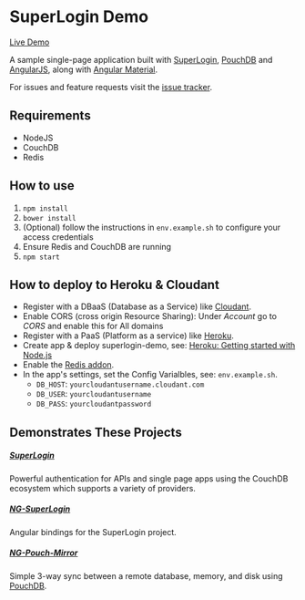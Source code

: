 # SuperLogin Demo

[Live Demo](https://superlogin-demo.herokuapp.com)

A sample single-page application built with [SuperLogin](https://github.com/colinskow/superlogin), [PouchDB](http://pouchdb.com) and [AngularJS](https://angularjs.org), along with [Angular Material](https://material.angularjs.org).

For issues and feature requests visit the [issue tracker](https://github.com/colinskow/superlogin-demo/issues).

## Requirements

- NodeJS
- CouchDB
- Redis

## How to use

1. `npm install`
2. `bower install`
3. (Optional) follow the instructions in `env.example.sh` to configure your access credentials
4. Ensure Redis and CouchDB are running
5. `npm start`

## How to deploy to Heroku & Cloudant
- Register with a DBaaS (Database as a Service) like [Cloudant](https://cloudant.com/sign-up/).
- Enable CORS (cross origin Resource Sharing):
  Under *Account* go to *CORS* and enable this for All domains
- Register with a PaaS (Platform as a service) like [Heroku](https://www.heroku.com/).
- Create app & deploy superlogin-demo, see: [Heroku: Getting started with Node.js](https://devcenter.heroku.com/articles/getting-started-with-nodejs)
- Enable the [Redis addon](https://elements.heroku.com/addons/heroku-redis).
- In the app's settings, set the Config Varialbles, see: `env.example.sh`.
  - `DB_HOST`: `yourcloudantusername.cloudant.com`
  - `DB_USER`: `yourcloudantusername`
  - `DB_PASS`: `yourcloudantpassword`

## Demonstrates These Projects

##### [SuperLogin](https://github.com/colinskow/superlogin)
Powerful authentication for APIs and single page apps using the CouchDB ecosystem which supports a variety of providers.
  
##### [NG-SuperLogin](https://github.com/colinskow/ng-superlogin)
Angular bindings for the SuperLogin project.

##### [NG-Pouch-Mirror](https://github.com/colinskow/ng-pouch-mirror)
Simple 3-way sync between a remote database, memory, and disk using [PouchDB](http://pouchdb.com).
